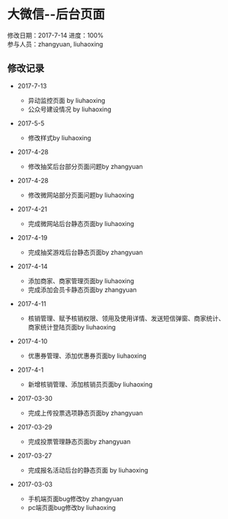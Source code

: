 # 大微信--后台页面  
修改日期：2017-7-14
进度：100%  
参与人员：zhangyuan, liuhaoxing

## 修改记录
- 2017-7-13
    * 异动监控页面 by liuhaoxing
    * 公众号建设情况 by liuhaoxing

- 2017-5-5
    * 修改样式by liuhaoxing
    
- 2017-4-28
    * 修改抽奖后台部分页面问题by zhangyuan

- 2017-4-28
    * 修改微网站部分页面问题by liuhaoxing
    
- 2017-4-21
    * 完成微网站后台静态页面by liuhaoxing
    
- 2017-4-19
    * 完成抽奖游戏后台静态页面by zhangyuan

- 2017-4-14
    * 添加商家、商家管理页面by liuhaoxing
    * 完成添加会员卡静态页面by zhangyuan
    
- 2017-4-11
    * 核销管理、赋予核销权限、领用及使用详情、发送短信弹窗、商家统计、商家统计登陆页面by liuhaoxing
    
- 2017-4-10
    * 优惠券管理、添加优惠券页面by liuhaoxing
    
- 2017-4-1
    * 新增核销管理、添加核销员页面by liuhaoxing
   
- 2017-03-30
  * 完成上传投票选项静态页面by zhangyuan

- 2017-03-29
  * 完成投票管理静态页面by zhangyuan
  
- 2017-03-27
  * 完成报名活动后台的静态页面 by liuhaoxing

- 2017-03-03
  * 手机端页面bug修改by zhangyuan
  * pc端页面bug修改by liuhaoxing









